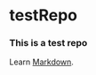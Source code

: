 # testRepo


### This is a test repo

Learn [Markdown](http://markdownguide.org/basic-syntax "Basic syntax").

